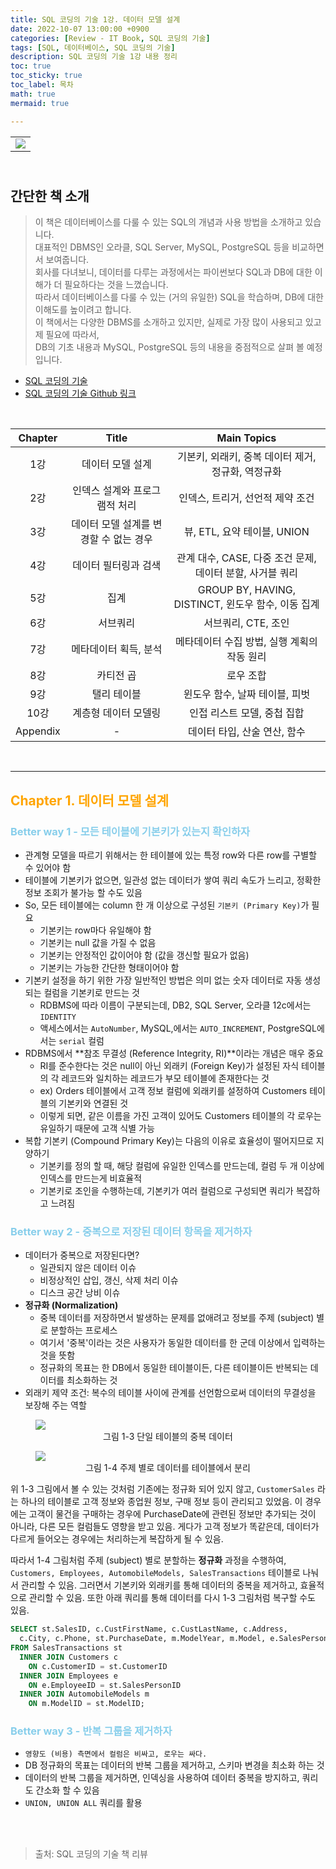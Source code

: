 ```yaml
---
title: SQL 코딩의 기술 1강. 데이터 모델 설계
date: 2022-10-07 13:00:00 +0900
categories: [Review - IT Book, SQL 코딩의 기술]
tags: [SQL, 데이터베이스, SQL 코딩의 기술]
description: SQL 코딩의 기술 1강 내용 정리
toc: true
toc_sticky: true
toc_label: 목차
math: true
mermaid: true

---
```


<table align="center" width="100" height="50">
    <tr>
        <td align="center"><img src="http://image.yes24.com/goods/56947533/XL"></td>
    </tr>
</table>

## 간단한 책 소개
> 이 책은 데이터베이스를 다룰 수 있는 SQL의 개념과 사용 방법을 소개하고 있습니다. \
> 대표적인 DBMS인 오라클, SQL Server, MySQL, PostgreSQL 등을 비교하면서 보여줍니다. \
> 회사를 다녀보니, 데이터를 다루는 과정에서는 파이썬보다 SQL과 DB에 대한 이해가 더 필요하다는 것을 느꼈습니다. \
> 따라서 데이터베이스를 다룰 수 있는 (거의 유일한) SQL을 학습하며, DB에 대한 이해도를 높이려고 합니다. \
> 이 책에서는 다양한 DBMS를 소개하고 있지만, 실제로 가장 많이 사용되고 있고 제 필요에 따라서, \
> DB의 기초 내용과 MySQL, PostgreSQL 등의 내용을 중점적으로 살펴 볼 예정입니다. 
* [SQL 코딩의 기술](http://www.yes24.com/Product/Goods/56947533)
* [SQL 코딩의 기술 Github 링크](https://github.com/gilbutITbook/006882)

<br/>

|Chapter|Title|Main Topics|
|:---:|:---:|:---:|
|1강|데이터 모델 설계|기본키, 외래키, 중복 데이터 제거, 정규화, 역정규화|
|2강|인덱스 설계와 프로그램적 처리|인덱스, 트리거, 선언적 제약 조건|
|3강|데이터 모델 설계를 변경할 수 없는 경우|뷰, ETL, 요약 테이블, UNION|
|4강|데이터 필터링과 검색|관계 대수, CASE, 다중 조건 문제, 데이터 분할, 사거블 쿼리|
|5강|집계|GROUP BY, HAVING, DISTINCT, 윈도우 함수, 이동 집계|
|6강|서브쿼리|서브쿼리, CTE, 조인|
|7강|메타데이터 획득, 분석|메타데이터 수집 방법, 실행 계획의 작동 원리|
|8강|카티전 곱|로우 조합|
|9강|탤리 테이블|윈도우 함수, 날짜 테이블, 피벗|
|10강|계층형 데이터 모델링|인접 리스트 모델, 중첩 집합|
|Appendix|-|데이터 타입, 산술 연산, 함수|

<br/>

---

## <font color=orange>Chapter 1. 데이터 모델 설계</font>

### <font color=skyblue>Better way 1 - 모든 테이블에 기본키가 있는지 확인하자</font>

- 관계형 모델을 따르기 위해서는 한 테이블에 있는 특정 row와 다른 row를 구별할 수 있어야 함
- 테이블에 기본키가 없으면, 일관성 없는 데이터가 쌓여 쿼리 속도가 느리고, 정확한 정보 조회가 불가능 할 수도 있음
- So, 모든 테이블에는 column 한 개 이상으로 구성된 `기본키 (Primary Key)`가 필요
    - 기본키는 row마다 유일해야 함
    - 기본키는 null 값을 가질 수 없음
    - 기본키는 안정적인 값이어야 함 (값을 갱신할 필요가 없음)
    - 기본키는 가능한 간단한 형태이어야 함
- 기본키 설정을 하기 위한 가장 일반적인 방법은 의미 없는 숫자 데이터로 자동 생성되는 컬럼을 기본키로 만드는 것
    - RDBMS에 따라 이름이 구분되는데, DB2, SQL Server, 오라클 12c에서는 `IDENTITY`
    - 액세스에서는 `AutoNumber`, MySQL,에서는 `AUTO_INCREMENT`, PostgreSQL에서는 `serial` 컬럼
- RDBMS에서 **참조 무결성 (Reference Integrity, RI)**이라는 개념은 매우 중요
    - RI를 준수한다는 것은 null이 아닌 외래키 (Foreign Key)가 설정된 자식 테이블의 각 레코드와 일치하는 레코드가 부모 테이블에 존재한다는 것
    - ex) Orders 테이블에서 고객 정보 컬럼에 외래키를 설정하여 Customers 테이블의 기본키와 연결된 것
    - 이렇게 되면, 같은 이름을 가진 고객이 있어도 Customers 테이블의 각 로우는 유일하기 때문에 고객 식별 가능
- 복합 기본키 (Compound Primary Key)는 다음의 이유로 효율성이 떨어지므로 지양하기
    - 기본키를 정의 할 때, 해당 컬럼에 유일한 인덱스를 만드는데, 컬럼 두 개 이상에 인덱스를 만드는게 비효율적
    - 기본키로 조인을 수행하는데, 기본키가 여러 컬럼으로 구성되면 쿼리가 복잡하고 느려짐

### <font color=skyblue>Better way 2 - 중복으로 저장된 데이터 항목을 제거하자</font>

- 데이터가 중복으로 저장된다면?
    - 일관되지 않은 데이터 이슈
    - 비정상적인 삽입, 갱신, 삭제 처리 이슈
    - 디스크 공간 낭비 이슈
- **정규화 (Normalization)**
    - 중복 데이터를 저장하면서 발생하는 문제를 없애려고 정보를 주제 (subject) 별로 분할하는 프로세스
    - 여기서 '중복'이라는 것은 사용자가 동일한 데이터를 한 군데 이상에서 입력하는 것을 뜻함
    - 정규화의 목표는 한 DB에서 동일한 테이블이든, 다른 테이블이든 반복되는 데이터를 최소화하는 것
- 외래키 제약 조건: 복수의 테이블 사이에 관계를 선언함으로써 데이터의 무결성을 보장해 주는 역할

<figure>
    <img src="https://thebook.io/img/006882/038.jpg">
    <figcaption align="center">그림 1-3 단일 테이블의 중복 데이터</figcaption>
</figure>
<figure>
    <img src="https://thebook.io/img/006882/040.jpg">
    <figcaption align="center">그림 1-4 주제 별로 데이터를 테이블에서 분리</figcaption>
</figure>

위 1-3 그림에서 볼 수 있는 것처럼 기존에는 정규화 되어 있지 않고, `CustomerSales` 라는 하나의 테이블로 고객 정보와 종업원 정보, 구매 정보 등이 관리되고 있었음. 이 경우에는 고객이 물건을 구매하는 경우에 PurchaseDate에 관련된 정보만 추가되는 것이 아니라, 다른 모든 컬럼들도 영향을 받고 있음. 게다가 고객 정보가 똑같은데, 데이터가 다르게 들어오는 경우에는 처리하는게 복잡하게 될 수 있음. 

따라서 1-4 그림처럼 주제 (subject) 별로 분할하는 **정규화** 과정을 수행하여, `Customers, Employees, AutomobileModels, SalesTransactions` 테이블로 나눠서 관리할 수 있음. 그러면서 기본키와 외래키를 통해 데이터의 중복을 제거하고, 효율적으로 관리할 수 있음. 또한 아래 쿼리를 통해 데이터를 다시 1-3 그림처럼 복구할 수도 있음.

```sql
SELECT st.SalesID, c.CustFirstName, c.CustLastName, c.Address,
  c.City, c.Phone, st.PurchaseDate, m.ModelYear, m.Model, e.SalesPerson
FROM SalesTransactions st
  INNER JOIN Customers c
    ON c.CustomerID = st.CustomerID
  INNER JOIN Employees e
    ON e.EmployeeID = st.SalesPersonID
  INNER JOIN AutomobileModels m
    ON m.ModelID = st.ModelID;
```

### <font color=skyblue>Better way 3 - 반복 그룹을 제거하자</font>

- `영향도 (비용) 측면에서 컬럼은 비싸고, 로우는 싸다.`
- DB 정규화의 목표는 데이터의 반복 그룹을 제거하고, 스키마 변경을 최소화 하는 것
- 데이터의 반복 그룹을 제거하면, 인덱싱을 사용하여 데이터 중복을 방지하고, 쿼리도 간소화 할 수 있음
- `UNION, UNION ALL` 쿼리를 활용

<br/>
<br/>

> 출처: SQL 코딩의 기술 책 리뷰